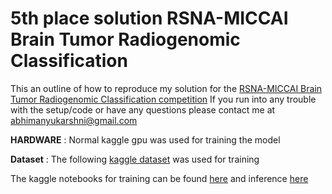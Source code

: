 # 5th place solution RSNA-MICCAI Brain Tumor Radiogenomic Classification

This an outline of how to reproduce my solution for the [RSNA-MICCAI Brain Tumor Radiogenomic Classification competition](https://www.kaggle.com/c/rsna-miccai-brain-tumor-radiogenomic-classification)
If you run into any trouble with the setup/code or have any questions please contact me at abhimanyukarshni@gmail.com

**HARDWARE** : Normal kaggle gpu was used for training the model

**Dataset** : The following [kaggle dataset](https://www.kaggle.com/jonathanbesomi/rsna-miccai-png) was used for training 

The kaggle notebooks for training can be found [here](https://www.kaggle.com/abhimanyukarshni/rsna-training/notebook) and inference [here](https://www.kaggle.com/abhimanyukarshni/rsna-inference/notebook)
